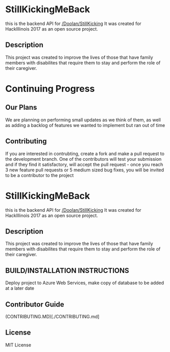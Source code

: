 # StillKickingMeBack
this is the backend API for [/Doolan/StillKicking](https://github.com/doolan/StillKicking)
It was created for HackIllinois 2017 as an open source project.

## Description
This project was created to improve the lives of those that have family members with
disabilites that require them to stay and perform the role of their caregiver.

# Continuing Progress
## Our Plans
We are planning on performing small updates as we think of them, as well as adding a backlog
of features we wanted to implement but ran out of time
## Contributing
If you are interested in contrubting, create a fork and make a pull request to the development branch. 
One of the contributors will test your submission and if they find it satisfactory, will accept the pull request - 
once you reach 3 new feature pull requests or 5 medium sized bug fixes, you will be invited to be a contributor to the project


# StillKickingMeBack
this is the backend API for [/Doolan/StillKicking](https://github.com/doolan/StillKicking)
It was created for HackIllinois 2017 as an open source project.

## Description
This project was created to improve the lives of those that have family members with
disabilites that require them to stay and perform the role of their caregiver.
  
## BUILD/INSTALLATION INSTRUCTIONS
Deploy project to Azure Web Services, make copy of database to be added at a later date

## Contributor Guide
(CONTRIBUTING.MD)[./CONTRIBUTING.md]

## License 
MIT License
